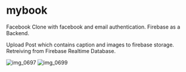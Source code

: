 # mybook
Facebook Clone with facebook and email authentication. Firebase as a Backend.

Upload Post which contains caption and images to firebase storage. Retreiving from Firebase Realtime Database.

![img_0697](https://cloud.githubusercontent.com/assets/20595338/25231519/0169f464-258d-11e7-9b6f-8cd3cfc9b2ad.jpg)
![img_0699](https://cloud.githubusercontent.com/assets/20595338/25231527/0620f444-258d-11e7-9e3f-ef40fa6ec255.jpg)
